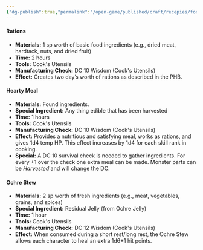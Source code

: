 ```yaml
---
{"dg-publish":true,"permalink":"/open-game/published/craft/recepies/food/"}
---
```


#### Rations

- **Materials:** 1 sp worth of basic food ingredients (e.g., dried meat, hardtack, nuts, and dried fruit)
- **Time:** 2 hours
- **Tools:** Cook's Utensils
- **Manufacturing Check:** DC 10 Wisdom (Cook's Utensils)
- **Effect:** Creates two day’s worth of rations as described in the PHB.

#### Hearty Meal

- **Materials:** Found ingredients.
- **Special Ingredient:** Any thing edible that has been harvested
- **Time:** 1 hours 
- **Tools:** Cook's Utensils
- **Manufacturing Check:** DC 10 Wisdom (Cook's Utensils)
- **Effect:** Provides a nutritious and satisfying meal, works as rations, and gives 1d4 temp HP. This effect increases by 1d4 for each skill rank in cooking.
- **Special:** A DC 10 survival check is needed to gather ingredients. For every +1 over the check one extra meal can be made. Monster parts can be *Harvested* and will change the DC.

#### Ochre Stew

- **Materials:** 2 sp worth of fresh ingredients (e.g., meat, vegetables, grains, and spices)
- **Special Ingredient:** Residual Jelly (from Ochre Jelly)
- **Time:** 1 hour
- **Tools:** Cook's Utensils
- **Manufacturing Check:** DC 12 Wisdom (Cook's Utensils)
- **Effect:** When consumed during a short rest/long rest, the Ochre Stew allows each character to heal an extra 1d6+1 hit points.